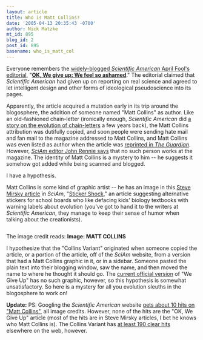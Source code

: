 ```yaml
---
layout: article
title: Who is Matt Collins?
date: '2005-04-13 20:35:43 -0700'
author: Nick Matzke
mt_id: 895
blog_id: 2
post_id: 895
basename: who_is_matt_col
---
```

Everyone remembers the [widely-blogged _Scientific American_ April Fool's editorial](http://www.pandasthumb.org/pt-archives/000911.html), "**[OK, We give up: We feel so ashamed](http://www.sciam.com/article.cfm?articleID=000E555C-4387-1237-81CB83414B7FFE9F)**."  The editorial claimed that _Scientific American_ had given up on reporting on real science and agreed to let intelligent design and other forms of ideological pseudoscience into its pages.  

Apparently, the article acquired a mutation early in its trip around the blogosphere, the addition of someone named "Matt Collins" as author.  Like an old-fashioned chain-letter (ironically enough, _Scientific American_ did [a story on the evolution of chain-letters](http://www.sciam.com/article.cfm?articleID=0003D476-1852-1EB7-BDC0809EC588EEDF) a few years back), the Matt Collins attribution was dutifully copied, and soon people were sending hate mail and fan mail to the magazine addressed to Matt Collins, and Matt Collins was even listed as author when the article was [reprinted in _The Guardian_](http://www.guardian.co.uk/life/opinion/story/0,,1449309,00.html).  However, [_SciAm_ editor John Rennie says](http://sciam-editor.typepad.com/weblog1/2005/04/the_mysterious_.html) that no such person works at the magazine.   The identity of Matt Collins is a mystery to him -- he suggests it somehow got added while being scanned and blogged.

I have a hypothesis. 

Matt Collins is some kind of graphic artist -- he has an image in this [Steve Mirsky article](http://www.sciam.com/article.cfm?articleID=00022DE1-0C15-11E6-B75283414B7F0000) in _SciAm_, "[Sticker Shock](http://www.sciam.com/article.cfm?articleID=00022DE1-0C15-11E6-B75283414B7F0000)," an article suggesting alternative stickers for school boards who like defacing kids' biology textbooks with warning labels about evolution (you've got to hand it to the writers at _Scientific American_, they manage to keep their sense of humor when talking about the creationists).

<img src="http://www.sciam.com/media/inline/00022DE1-0C15-11E6-B75283414B7F0000_2.jpg" alt="" />

The image credit reads: **Image: MATT COLLINS**

I hypothesize that the "Collins Variant" originated when someone copied the article, or a portion of the article, off of the _SciAm_ website, from a version that had a Matt Collins graphic in it, or in a sidebar. Someone pasted the plain text into their blogging window, saw the name, and then moved the name to where he thought it should go.  The [current official version](http://www.sciam.com/article.cfm?articleID=000E555C-4387-1237-81CB83414B7FFE9F) of "We Give Up" has no such graphic, however, so this hypothesis is somewhat unsatisfactory.  So here is a mystery for all you evolution sleuths in the blogosphere to work on!

**Update:** PS: Googling the _Scientific American_ website [gets about 10 hits on "Matt Collins"](http://www.google.com/search?sourceid=mozclient&amp;ie=utf-8&amp;oe=utf-8&amp;q=site:www.sciam.com+matt+collins), all image credits.  However, none of the hits are the "OK, We Give Up" article (most of the hits are in Steve Mirsky articles, I bet he knows who Matt Collins is).  The Collins Variant has [at least 190 clear hits](http://www.google.com/search?hl=en&amp;lr=&amp;q=%22matt+collins%22+%22we+give+up%22&amp;btnG=Search) elsewhere on the web, however.
